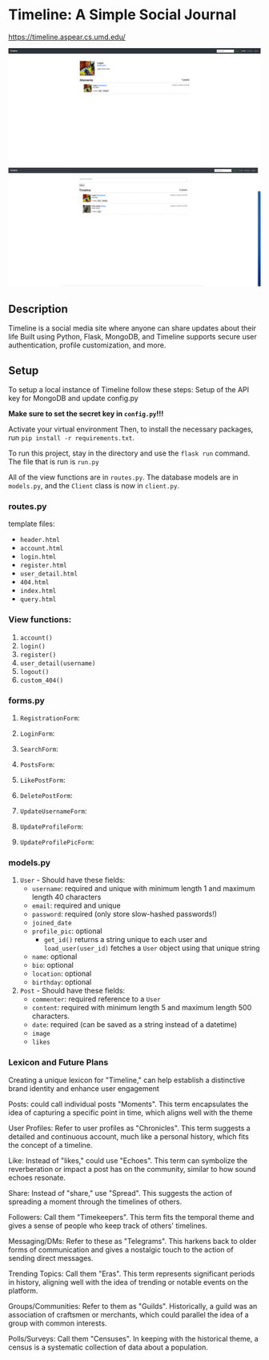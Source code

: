# Timeline: A Simple Social Journal

<https://timeline.aspear.cs.umd.edu/>

![alt text](liveprofile.png)
![alt text](live1.png)

## Description

Timeline is a social media site where anyone can share updates about their life
Built using Python, Flask, MongoDB, and Timeline supports secure user authentication, 
profile customization, and more.

## Setup

To setup a local instance of Timeline follow these steps:
Setup of the API key for MongoDB and update config.py

**Make sure to set the secret key in 
`config.py`!!!**

Activate your virtual environment
Then, to install the necessary packages, run `pip install -r requirements.txt`.

To run this project, stay in the directory and use the `flask run`
command. The file that is run is `run.py`

All of the view functions are in `routes.py`. The
database models are in `models.py`, and the `Client` class
is now in `client.py`.

### routes.py

template files:

- `header.html`
- `account.html`
- `login.html`
- `register.html`
- `user_detail.html`
- `404.html`
- `index.html`
- `query.html`

### View functions:

1. `account()`
2. `login()`
3. `register()`
4. `user_detail(username)`
5. `logout()`
7. `custom_404()`

### forms.py

1. `RegistrationForm`:
2. `LoginForm`:

3. `SearchForm`:
4. `PostsForm`:
5. `LikePostForm`:
6. `DeletePostForm`:

7. `UpdateUsernameForm`:
8. `UpdateProfileForm`:
9. `UpdateProfilePicForm`:

### models.py

1. `User` - Should have these fields:
   - `username`: required and unique with minimum length 1 and maximum length 40 characters
   - `email`: required and unique
   - `password`: required (only store slow-hashed passwords!)
   - `joined_date`
   - `profile_pic`: optional
     - `get_id()` returns a string unique to each user and `load_user(user_id)` fetches a `User` object using that unique string
   - `name`: optional
   - `bio`: optional
   - `location`: optional
   - `birthday`: optional
2. `Post` - Should have these fields:
   - `commenter`: required reference to a `User`
   - `content`: required with minimum length 5 and maximum length 500 characters.
   - `date`: required (can be saved as a string instead of a datetime)
   - `image`
   - `likes`

### Lexicon and Future Plans

Creating a unique lexicon for "Timeline," can help establish a distinctive brand identity and enhance user engagement

Posts: could call individual posts "Moments". This term encapsulates the idea of capturing a specific point in time, which aligns well with the theme

User Profiles: Refer to user profiles as "Chronicles". This term suggests a detailed and continuous account, much like a personal history, which fits the concept of a timeline.

Like: Instead of "likes,"  could use "Echoes". This term can symbolize the reverberation or impact a post has on the community, similar to how sound echoes resonate.

Share: Instead of "share," use "Spread". This suggests the action of spreading a moment through the timelines of others.

Followers: Call them "Timekeepers". This term fits the temporal theme and gives a sense of people who keep track of others' timelines.

Messaging/DMs: Refer to these as "Telegrams". This harkens back to older forms of communication and gives a nostalgic touch to the action of sending direct messages.

Trending Topics: Call them "Eras". This term represents significant periods in history, aligning well with the idea of trending or notable events on the platform.

Groups/Communities: Refer to them as "Guilds". Historically, a guild was an association of craftsmen or merchants, which could parallel the idea of a group with common interests.

Polls/Surveys: Call them "Censuses". In keeping with the historical theme, a census is a systematic collection of data about a population.
